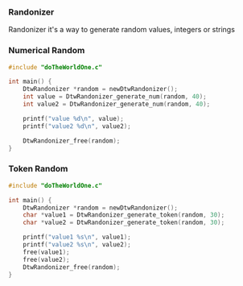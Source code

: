 ### Randonizer
Randonizer it's a way to generate random values, integers or strings

### Numerical Random
```c
#include "doTheWorldOne.c"

int main() {
    DtwRandonizer *random = newDtwRandonizer();
    int value = DtwRandonizer_generate_num(random, 40);
    int value2 = DtwRandonizer_generate_num(random, 40);

    printf("value %d\n", value);
    printf("value2 %d\n", value2);

    DtwRandonizer_free(random);
}
```

### Token Random
```c
#include "doTheWorldOne.c"

int main() {
    DtwRandonizer *random = newDtwRandonizer();
    char *value1 = DtwRandonizer_generate_token(random, 30);
    char *value2 = DtwRandonizer_generate_token(random, 30);

    printf("value1 %s\n", value1);
    printf("value2 %s\n", value2);
    free(value1);
    free(value2);
    DtwRandonizer_free(random);
}
```
